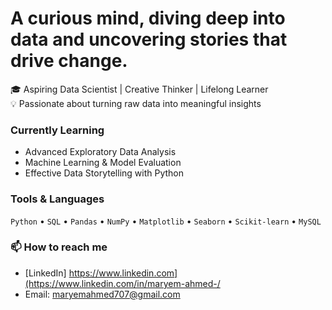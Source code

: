 # A curious mind, diving deep into data and uncovering stories that drive change.

🎓 Aspiring Data Scientist | Creative Thinker | Lifelong Learner  
💡 Passionate about turning raw data into meaningful insights

###  Currently Learning
- Advanced Exploratory Data Analysis
- Machine Learning & Model Evaluation
- Effective Data Storytelling with Python

###  Tools & Languages
`Python` • `SQL` • `Pandas` • `NumPy` • `Matplotlib` • `Seaborn` • `Scikit-learn` • `MySQL`

### 📫 How to reach me
- [LinkedIn] https://www.linkedin.com](https://www.linkedin.com/in/maryem-ahmed-/
- Email: maryemahmed707@gmail.com
